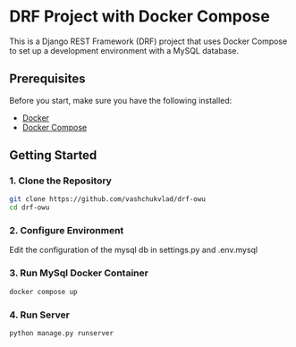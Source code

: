 # DRF Project with Docker Compose

This is a Django REST Framework (DRF) project that uses Docker Compose to set up a development environment with a MySQL database.

## Prerequisites

Before you start, make sure you have the following installed:

- [Docker](https://docs.docker.com/get-docker/)
- [Docker Compose](https://docs.docker.com/compose/install/)

## Getting Started

### 1. Clone the Repository

```bash
git clone https://github.com/vashchukvlad/drf-owu
cd drf-owu
```

### 2. Configure Environment

Edit the configuration of the mysql db in settings.py and .env.mysql

### 3. Run MySql Docker Container

```bash
docker compose up
```

### 4. Run Server

```
python manage.py runserver
```
